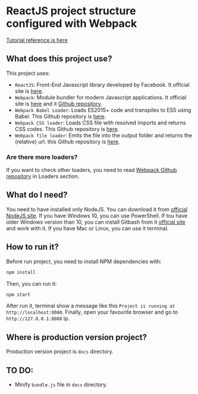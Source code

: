# ReactJS project structure configured with Webpack

[Tutorial reference is here](https://scotch.io/tutorials/setup-a-react-environment-using-webpack-and-babel)

## What does this project use?

This project uses:
- `ReactJS`: Front-End Javascript library developed by Facebook. It official site is [here](https://facebook.github.io/react/).
- `Webpack`: Module bundler for modern Javascript applications. It official site is [here](https://webpack.js.org/) and it [Github repository](https://github.com/webpack/webpack).
- `Webpack Babel Loader`: Loads ES2015+ code and transpiles to ES5 using Babel. This Github repository is [here](https://github.com/babel/babel-loader).
- `Webpack CSS loader`: Loads CSS file with resolved imports and returns CSS codes. This Github repository is [here](https://github.com/webpack-contrib/css-loader).
- `Webpack file loader`: Emits the file into the output folder and returns the (relative) url. this Github repository is [here](https://github.com/webpack-contrib/file-loader).

### Are there more loaders?

If you want to check other loaders, you need to read [Webpack Github repository](https://github.com/webpack/webpack) in Loaders section.

## What do I need?

You need to have installed only NodeJS. You can download it from [official NodeJS site](https://nodejs.org/en/).
If you have Windows 10, you can use PowerShell.
If tou have older Windows version than 10, you can install Gitbash from it [official site](https://git-scm.com/download/win) and work with it.
If you have Mac or Linux, you can use it terminal.

## How to run it?

Before run project, you need to install NPM dependencies with:

```bash
npm install
```

Then, you can run it:

```bash
npm start
```

After run it, terminal show a message like this `Project is running at http://localhost:8080`.
Finally, open your favourite browser and go to `http://127.0.0.1:8080` ip.

## Where is production version project?

Production version project is `docs` directory.

## TO DO:

- Minify `bundle.js` file in `docs` directory.

